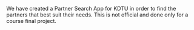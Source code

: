 We have created a Partner Search App for KDTU in order to find the partners that best suit their needs. This is not official and done only for a course final project. 
